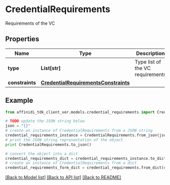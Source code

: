 # CredentialRequirements

Requirements of the VC

## Properties

| Name            | Type                                                                          | Description                      | Notes      |
| --------------- | ----------------------------------------------------------------------------- | -------------------------------- | ---------- |
| **type**        | **List[str]**                                                                 | Type list of the VC requirements |
| **constraints** | [**CredentialRequirementsConstraints**](CredentialRequirementsConstraints.md) |                                  | [optional] |

## Example

```python
from affinidi_tdk_client_ver.models.credential_requirements import CredentialRequirements

# TODO update the JSON string below
json = "{}"
# create an instance of CredentialRequirements from a JSON string
credential_requirements_instance = CredentialRequirements.from_json(json)
# print the JSON string representation of the object
print CredentialRequirements.to_json()

# convert the object into a dict
credential_requirements_dict = credential_requirements_instance.to_dict()
# create an instance of CredentialRequirements from a dict
credential_requirements_form_dict = credential_requirements.from_dict(credential_requirements_dict)
```

[[Back to Model list]](../README.md#documentation-for-models) [[Back to API list]](../README.md#documentation-for-api-endpoints) [[Back to README]](../README.md)
